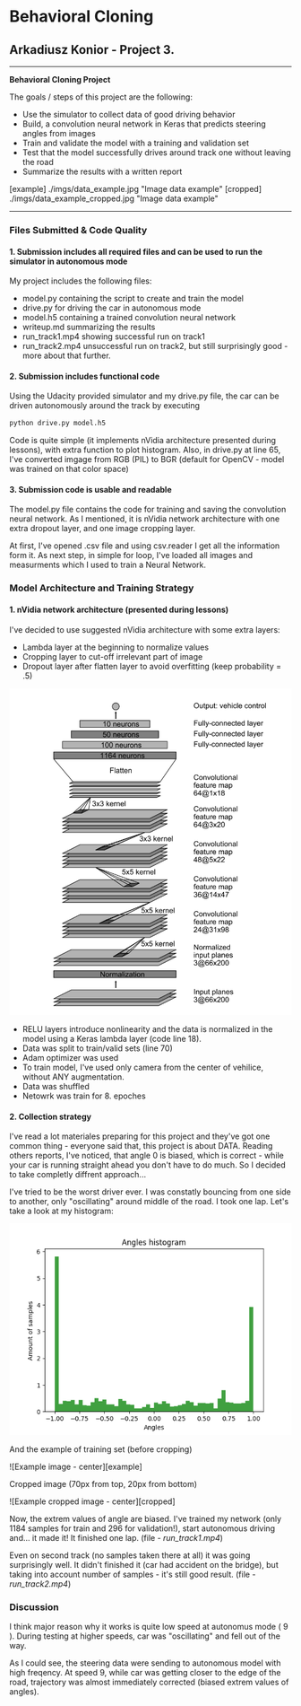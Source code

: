 # **Behavioral Cloning** 

## Arkadiusz Konior - Project 3.

---

**Behavioral Cloning Project**

The goals / steps of this project are the following:
* Use the simulator to collect data of good driving behavior
* Build, a convolution neural network in Keras that predicts steering angles from images
* Train and validate the model with a training and validation set
* Test that the model successfully drives around track one without leaving the road
* Summarize the results with a written report


[//]: # (Image References)

[nvidia]: ./imgs/nVidia_model.png "Nvidia model architecture"
[histogram]: ./imgs/histogram.png "Angles' histogram"
[example] ./imgs/data_example.jpg "Image data example"
[cropped] ./imgs/data_example_cropped.jpg "Image data example"

---
### Files Submitted & Code Quality

#### 1. Submission includes all required files and can be used to run the simulator in autonomous mode

My project includes the following files:
* model.py containing the script to create and train the model
* drive.py for driving the car in autonomous mode
* model.h5 containing a trained convolution neural network 
* writeup.md summarizing the results
* run_track1.mp4 showing successful run on track1
* run_track2.mp4 unsuccessful run on track2, but still surprisingly good - more about that further.

#### 2. Submission includes functional code
Using the Udacity provided simulator and my drive.py file, the car can be driven autonomously around the track by executing 
```sh
python drive.py model.h5
```
Code is quite simple (it implements nVidia architecture presented during lessons), with extra function to plot histogram. Also, in drive.py at line 65, I've converted imgage from RGB (PIL) to BGR (default  for OpenCV - model was trained on that color space)

#### 3. Submission code is usable and readable

The model.py file contains the code for training and saving the convolution neural network. As I mentioned, it is nVidia network architecture with one extra dropout layer, and one image cropping layer.

At first, I've opened .csv file and using csv.reader I get all the information form it. As next step, in simple for loop, I've loaded all images and measurments which I used to train a Neural Network.

### Model Architecture and Training Strategy

#### 1. nVidia network architecture (presented during lessons)

I've decided to use suggested nVidia architecture with some extra layers:
* Lambda layer at the beginning to normalize values
* Cropping layer to cut-off irrelevant part of image
* Dropout layer after flatten layer to avoid overfitting (keep probability = .5)

![Model][nvidia]

* RELU layers introduce nonlinearity and the data is normalized in the model using a Keras lambda layer (code line 18). 
* Data was split to train/valid sets (line 70)
* Adam optimizer was used 
* To train model, I've used only camera from the center of vehilice, without ANY augmentation.
* Data was shuffled
* Netowrk was train for 8. epoches

#### 2. Collection strategy

I've read a lot materiales preparing for this project and they've got one common thing - everyone said  that, this project is about DATA. Reading others reports, I've noticed, that angle 0 is biased, which is correct - while your car is running straight ahead you don't have to do much. So I decided to take completly diffrent approach... 

I've tried to be the worst driver ever. I was constatly bouncing from one side to another, only "oscillating" around middle of the road. I took one lap. Let's take a look at my histogram:

![Angles' histogram][histogram]

And the example of training set (before cropping)

![Example image - center][example]

Cropped image (70px from top, 20px from bottom)

![Example cropped image - center][cropped]


Now, the extrem values of angle are biased. I've trained my network (only 1184 samples for train and 296 for validation!), start autonomous driving and... it made it! It finished one lap. (file  - *run_track1.mp4*)

Even on second track (no samples taken there at all) it was going surprisingly well. It didn't finished it (car had accident on the bridge), but taking into account number of samples - it's still good result. (file  - *run_track2.mp4*)

### Discussion

I think major reason why it works is quite low speed at autonomus mode ( 9 ). During testing at higher speeds, car was "oscillating" and fell out of the way.

As I could see, the steering data were sending to autonomous model with high freqency. At speed 9, while car was getting closer to the edge of the road, trajectory was almost immediately corrected (biased extrem values of angles). 
